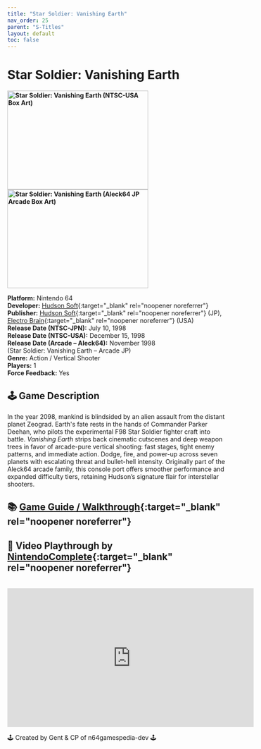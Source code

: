 ```yaml
---
title: "Star Soldier: Vanishing Earth"
nav_order: 25
parent: "S-Titles"
layout: default
toc: false
---
```


# Star Soldier: Vanishing Earth

<b>
<img src="https://images.launchbox-app.com/dd8b78de-cdeb-4e0b-a580-e7e4446260b7.jpg" alt="Star Soldier: Vanishing Earth (NTSC-USA Box Art)" width="320" height="224" />
<img src="https://www.project64-legacy.com/data/uploads/RDX/starsoldier_aleck64.jpg" alt="Star Soldier: Vanishing Earth (Aleck64 JP Arcade Box Art)" width="320" height="224" />
</b>

**Platform:** Nintendo 64  
**Developer:** [Hudson Soft](https://en.wikipedia.org/wiki/Hudson_Soft){:target="_blank" rel="noopener noreferrer"}  
**Publisher:** [Hudson Soft](https://en.wikipedia.org/wiki/Hudson_Soft){:target="_blank" rel="noopener noreferrer"} (JP), [Electro Brain](https://en.wikipedia.org/wiki/Electro_Brain){:target="_blank" rel="noopener noreferrer"} (USA)  
**Release Date (NTSC-JPN):** July 10, 1998  
**Release Date (NTSC-USA):** December 15, 1998  
**Release Date (Arcade – Aleck64):** November 1998  
(Star Soldier: Vanishing Earth – Arcade JP)  
**Genre:** Action / Vertical Shooter  
**Players:** 1  
**Force Feedback:** Yes  

## 🕹️ Game Description  
In the year 2098, mankind is blindsided by an alien assault from the distant planet Zeograd. Earth's fate rests in the hands of Commander Parker Deehan, who pilots the experimental F98 Star Soldier fighter craft into battle. *Vanishing Earth* strips back cinematic cutscenes and deep weapon trees in favor of arcade-pure vertical shooting: fast stages, tight enemy patterns, and immediate action. Dodge, fire, and power-up across seven planets with escalating threat and bullet-hell intensity. Originally part of the Aleck64 arcade family, this console port offers smoother performance and expanded difficulty tiers, retaining Hudson’s signature flair for interstellar shooters.

## 📚 [Game Guide / Walkthrough](https://gamefaqs.gamespot.com/n64/198794-star-soldier-vanishing-earth/faqs){:target="_blank" rel="noopener noreferrer"}

## 🎥 Video Playthrough by [NintendoComplete](https://www.youtube.com/@NintendoComplete){:target="_blank" rel="noopener noreferrer"}  
<br />  
<iframe width="560" height="315" src="https://www.youtube.com/embed/yBfRkdABWbc" title="Star Soldier: Vanishing Earth Gameplay" frameborder="0" allowfullscreen></iframe>

🕹️ Created by Gent & CP of n64gamespedia-dev 🕹️

<!-- Vault Format: n64gamespedia-dev -->
<!-- Protocol Source: _vault-specs/format-protocol.md -->
